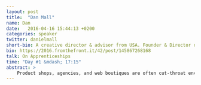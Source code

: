 ```yaml
---
layout: post
title:  "Dan Mall"
name: Dan
date:   2016-04-16 15:44:13 +0200
categories: speaker
twitter: danielmall
short-bio: A creative director & advisor from USA. Founder & Director of @SuperFriendly.
bio: https://2016.fromthefront.it/42/post/145867268168
talk: On Apprenticeships
time: "Day #1 &mdash; 17:15"
abstract: >
    Product shops, agencies, and web boutiques are often cut-throat environments that generally don't leave much space for learning and growth. Dan will talk about how the time-tested apprenticeship approach can be viable for almost any outfit and ultimately lead to happier employees, better work, and an industry that's healthier than we found it.
---
```

